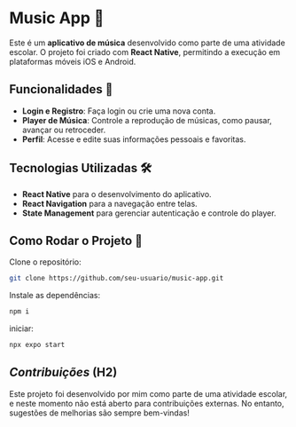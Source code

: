 # Music App 🎵

Este é um **aplicativo de música** desenvolvido como parte de uma atividade escolar. O projeto foi criado com **React Native**, permitindo a execução em plataformas móveis iOS e Android.

## Funcionalidades 📱

- **Login e Registro**: Faça login ou crie uma nova conta.
- **Player de Música**: Controle a reprodução de músicas, como pausar, avançar ou retroceder.
- **Perfil**: Acesse e edite suas informações pessoais e favoritas.

## Tecnologias Utilizadas 🛠️

- **React Native** para o desenvolvimento do aplicativo.
- **React Navigation** para a navegação entre telas.
- **State Management** para gerenciar autenticação e controle do player.

## Como Rodar o Projeto 🚀

Clone o repositório:
```bash
git clone https://github.com/seu-usuario/music-app.git
```
Instale as dependências:
```bash
npm i
```
iniciar:
```bash
npx expo start
```

## *Contribuições* (H2)
Este projeto foi desenvolvido por mim como parte de uma atividade escolar, e neste momento não está aberto para contribuições externas. No entanto, sugestões de melhorias são sempre bem-vindas!
